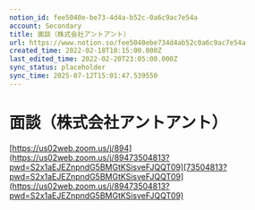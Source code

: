 ```yaml
---
notion_id: fee5040e-be73-4d4a-b52c-0a6c9ac7e54a
account: Secondary
title: 面談（株式会社アントアント）　
url: https://www.notion.so/fee5040ebe734d4ab52c0a6c9ac7e54a
created_time: 2022-02-18T10:15:00.000Z
last_edited_time: 2022-02-20T23:05:00.000Z
sync_status: placeholder
sync_time: 2025-07-12T15:01:47.539550
---
```

# 面談（株式会社アントアント）

[https://us02web.zoom.us/j/894](https://us02web.zoom.us/j/89473504813?pwd=S2x1aEJEZnpndG5BMGtKSisveFJQQT09)[73504813?pwd=S2x1aEJEZnpndG5BMGtKSisveFJQQT09](https://us02web.zoom.us/j/89473504813?pwd=S2x1aEJEZnpndG5BMGtKSisveFJQQT09)